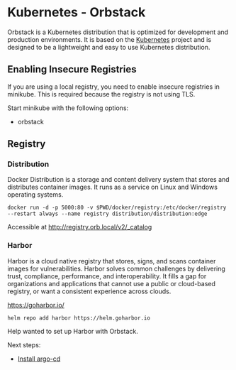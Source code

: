 # Kubernetes - Orbstack

Orbstack is a Kubernetes distribution that is optimized for development and production environments. It is based on the [Kubernetes](https://kubernetes.io/) project and is designed to be a lightweight and easy to use Kubernetes distribution.

## Enabling Insecure Registries

If you are using a local registry, you need to enable insecure registries in minikube. This is required because the registry is not using TLS.

Start minikube with the following options:

* orbstack 

## Registry

### Distribution

Docker Distribution is a storage and content delivery system that stores and distributes container images. It runs as a service on Linux and Windows operating systems.

```shell
docker run -d -p 5000:80 -v $PWD/docker/registry:/etc/docker/registry --restart always --name registry distribution/distribution:edge
```

Accessible at http://registry.orb.local/v2/_catalog

### Harbor

Harbor is a cloud native registry that stores, signs, and scans container images for vulnerabilities. Harbor solves common challenges by delivering trust, compliance, performance, and interoperability. It fills a gap for organizations and applications that cannot use a public or cloud-based registry, or want a consistent experience across clouds.

https://goharbor.io/

```shell
helm repo add harbor https://helm.goharbor.io
```

Help wanted to set up Harbor with Orbstack.


Next steps:

* [Install argo-cd](../argocd.md)
